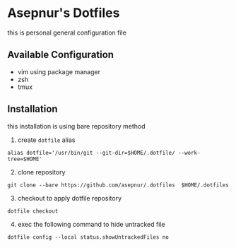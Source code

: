 # Asepnur's Dotfiles
this is personal general configuration file

## Available Configuration
- vim using package manager
- zsh
- tmux

## Installation
this installation is using bare repository method
1. create `dotfile` alias
```
alias dotfile='/usr/bin/git --git-dir=$HOME/.dotfile/ --work-tree=$HOME'
```
2. clone repository
```
git clone --bare https://github.com/asepnur/.dotfiles  $HOME/.dotfiles
````
3. checkout to apply dotfile repository
```
dotfile checkout
```
4. exec the following command to hide untracked file
```
dotfile config --local status.showUntrackedFiles no
```
